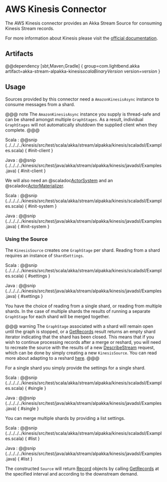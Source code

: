 # AWS Kinesis Connector

The AWS Kinesis connector provides an Akka Stream Source for consuming Kinesis Stream records.

For more information about Kinesis please visit the [official documentation](https://aws.amazon.com/documentation/kinesis/).

## Artifacts

@@dependency [sbt,Maven,Gradle] {
  group=com.lightbend.akka
  artifact=akka-stream-alpakka-kinesis$scalaBinaryVersion$
  version=$version$
}

## Usage

Sources provided by this connector need a `AmazonKinesisAsync` instance to consume messages from a shard.

@@@ note
The `AmazonKinesisAsync` instance you supply is thread-safe and can be shared amongst multiple `GraphStages`. As a result, individual `GraphStages` will not automatically shutdown the supplied client when they complete.
@@@

Scala
: @@snip (../../../../kinesis/src/test/scala/akka/stream/alpakka/kinesis/scaladsl/Examples.scala) { #init-client }

Java
: @@snip (../../../../kinesis/src/test/java/akka/stream/alpakka/kinesis/javadsl/Examples.java) { #init-client }

We will also need an @scaladoc[ActorSystem](akka.actor.ActorSystem) and an @scaladoc[ActorMaterializer](akka.stream.ActorMaterializer).

Scala
: @@snip (../../../../kinesis/src/test/scala/akka/stream/alpakka/kinesis/scaladsl/Examples.scala) { #init-system }

Java
: @@snip (../../../../kinesis/src/test/java/akka/stream/alpakka/kinesis/javadsl/Examples.java) { #init-system }

### Using the Source

The `KinesisSource` creates one `GraphStage` per shard. Reading from a shard requires an instance of `ShardSettings`.

Scala
: @@snip (../../../../kinesis/src/test/scala/akka/stream/alpakka/kinesis/scaladsl/Examples.scala) { #settings }

Java
: @@snip (../../../../kinesis/src/test/java/akka/stream/alpakka/kinesis/javadsl/Examples.java) { #settings }

You have the choice of reading from a single shard, or reading from multiple shards. In the case of multiple shards the results of running a separate `GraphStage` for each shard will be merged together.

@@@ warning
The `GraphStage` associated with a shard will remain open until the graph is stopped, or a [GetRecords](http://docs.aws.amazon.com/kinesis/latest/APIReference/API_GetRecords.html) result returns an empty shard iterator indicating that the shard has been closed. This means that if you wish to continue processing records after a merge or reshard, you will need to recreate the source with the results of a new [DescribeStream](http://docs.aws.amazon.com/kinesis/latest/APIReference/API_DescribeStream.html) request, which can be done by simply creating a new `KinesisSource`. You can read more about adapting to a reshard [here](http://docs.aws.amazon.com/streams/latest/dev/developing-consumers-with-sdk.html).
@@@

For a single shard you simply provide the settings for a single shard.

Scala
: @@snip (../../../../kinesis/src/test/scala/akka/stream/alpakka/kinesis/scaladsl/Examples.scala) { #single }

Java
: @@snip (../../../../kinesis/src/test/java/akka/stream/alpakka/kinesis/javadsl/Examples.java) { #single }

You can merge multiple shards by providing a list settings.

Scala
: @@snip (../../../../kinesis/src/test/scala/akka/stream/alpakka/kinesis/scaladsl/Examples.scala) { #list }

Java
: @@snip (../../../../kinesis/src/test/java/akka/stream/alpakka/kinesis/javadsl/Examples.java) { #list }

The constructed `Source` will return [Record](http://docs.aws.amazon.com/kinesis/latest/APIReference/API_Record.html)
objects by calling [GetRecords](http://docs.aws.amazon.com/kinesis/latest/APIReference/API_GetRecords.html) at the specified interval and according to the downstream demand.
